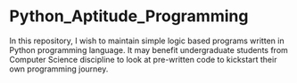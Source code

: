 # Python_Aptitude_Programming
In this repository, I wish to maintain simple logic based programs written in Python programming language. It may benefit undergraduate students from Computer Science discipline to look at pre-written code to kickstart their own programming journey.
